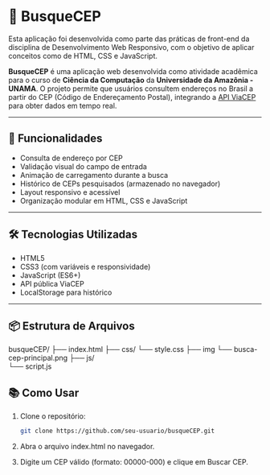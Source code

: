 # 📍 BusqueCEP

Esta aplicação foi desenvolvida como parte das práticas de front-end da disciplina de Desenvolvimento Web Responsivo, com o objetivo de aplicar conceitos como de HTML, CSS e JavaScript.

**BusqueCEP** é uma aplicação web desenvolvida como atividade acadêmica para o curso de **Ciência da Computação** da **Universidade da Amazônia - UNAMA**. O projeto permite que usuários consultem endereços no Brasil a partir do CEP (Código de Endereçamento Postal), integrando a [API ViaCEP](https://viacep.com.br/) para obter dados em tempo real. 

---

## 🚀 Funcionalidades

- Consulta de endereço por CEP
- Validação visual do campo de entrada
- Animação de carregamento durante a busca
- Histórico de CEPs pesquisados (armazenado no navegador)
- Layout responsivo e acessível
- Organização modular em HTML, CSS e JavaScript

---

## 🛠️ Tecnologias Utilizadas

- HTML5
- CSS3 (com variáveis e responsividade)
- JavaScript (ES6+)
- API pública ViaCEP
- LocalStorage para histórico

---

## 📦 Estrutura de Arquivos
busqueCEP/ 
├── index.html 
├── css/ 
   └── style.css 
├── img
   └── busca-cep-principal.png
├── js/   
   └── script.js

## 📚 Como Usar

1. Clone o repositório:
   ```bash
   git clone https://github.com/seu-usuario/busqueCEP.git

2. Abra o arquivo index.html no navegador.

3. Digite um CEP válido (formato: 00000-000) e clique em Buscar CEP.


